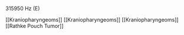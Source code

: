 315950 Hz (E)

[[Kraniopharyngeoms]]
[[Kraniopharyngeoms]]
[[Kraniopharyngeoms]]
[[Rathke Pouch Tumor]]